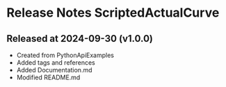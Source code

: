 # Release Notes ScriptedActualCurve

## Released at 2024-09-30 (v1.0.0)

* Created from PythonApiExamples
* Added tags and references
* Added Documentation.md
* Modified README.md